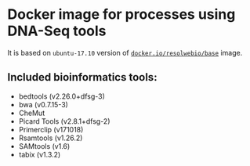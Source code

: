 # Docker image for processes using DNA-Seq tools

It is based on `ubuntu-17.10` version of [`docker.io/resolwebio/base`](
https://hub.docker.com/r/resolwebio/base/) image.

Included bioinformatics tools:
------------------------------
* bedtools (v2.26.0+dfsg-3)
* bwa (v0.7.15-3)
* CheMut
* Picard Tools (v2.8.1+dfsg-2)
* Primerclip (v171018)
* Rsamtools (v1.26.2)
* SAMtools (v1.6)
* tabix (v1.3.2)
